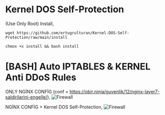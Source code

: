 # Kernel DOS Self-Protection 
(Use Only Root) Install,
```
wget https://github.com/ertugrulturan/Kernel-DOS-Self-Protection/raw/main/install
```
```
chmox +x install && bash install
```
# [BASH] Auto IPTABLES &amp; KERNEL Anti DDoS Rules 

ONLY NGİNX CONFİG (conf = https://obir.ninja/guvenlik/12/nginx-layer7-saldirilarini-engelle/),
![Firewall](https://media.discordapp.net/attachments/784878474166403082/791251580204089364/unknown.png?width=733&height=458)

NGİNX CONFİG + Kernel DOS Self-Protection,
![Firewall](https://media.discordapp.net/attachments/784878474166403082/791251852305367081/unknown.png?width=733&height=458)
